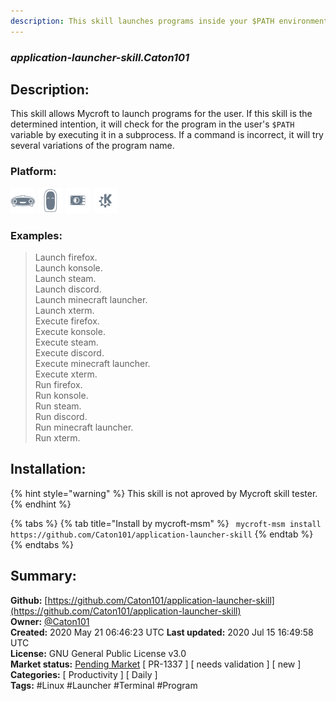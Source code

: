 ```yaml
---
description: This skill launches programs inside your $PATH environment variable
---
```


### _application-launcher-skill.Caton101_  
## Description:  
This skill allows Mycroft to launch programs for the user. If this skill is the determined intention, it will check for the program in the user's `$PATH` variable by executing it in a subprocess. If a command is incorrect, it will try several variations of the program name.  
  
  
### Platform:  
 ![Mark I](../.gitbook/assets/mark-1-icon.png)  ![Mark II](../.gitbook/assets/mark-2-icon.png)  ![Picroft](../.gitbook/assets/picroft-icon.png)  ![plasmoid](../.gitbook/assets/kde.png)   
### Examples:  
> Launch firefox.  
> Launch konsole.  
> Launch steam.  
> Launch discord.  
> Launch minecraft launcher.  
> Launch xterm.  
> Execute firefox.  
> Execute konsole.  
> Execute steam.  
> Execute discord.  
> Execute minecraft launcher.  
> Execute xterm.  
> Run firefox.  
> Run konsole.  
> Run steam.  
> Run discord.  
> Run minecraft launcher.  
> Run xterm.  
  
## Installation:  
{% hint style="warning" %}
This skill is not aproved by Mycroft skill tester.
{% endhint %}
    
{% tabs %}
{% tab title="Install by mycroft-msm" %}
``` mycroft-msm install https://github.com/Caton101/application-launcher-skill```
{% endtab %}
  {% endtabs %}
    
## Summary:  
**Github:** [https://github.com/Caton101/application-launcher-skill](https://github.com/Caton101/application-launcher-skill)  
**Owner:** [@Caton101](https://github.com/Caton101)  
**Created:** 2020 May 21 06:46:23 UTC  **Last updated:** 2020 Jul 15 16:49:58 UTC  
**License:** GNU General Public License v3.0  
**Market status:** [Pending Market](https://market.mycroft.ai/skill/) [ PR-1337 ] [ needs validation ] [ new ]  
**Categories:** [ Productivity ] [ Daily ]   
**Tags:** \#Linux \#Launcher \#Terminal \#Program   
